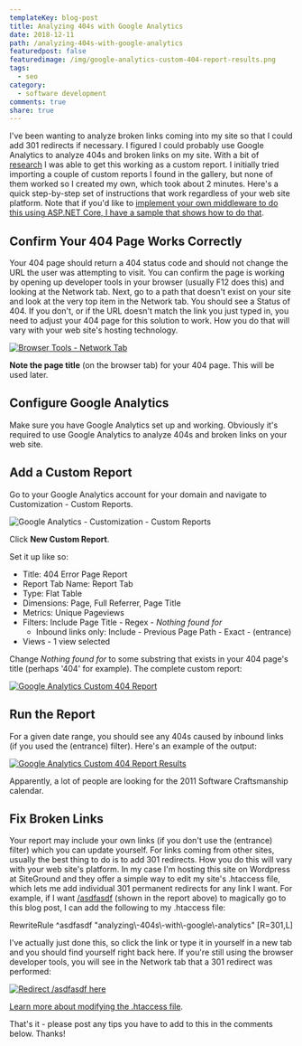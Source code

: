 ```yaml
---
templateKey: blog-post
title: Analyzing 404s with Google Analytics
date: 2018-12-11
path: /analyzing-404s-with-google-analytics
featuredpost: false
featuredimage: /img/google-analytics-custom-404-report-results.png
tags:
  - seo
category:
  - software development
comments: true
share: true
---
```


I've been wanting to analyze broken links coming into my site so that I could add 301 redirects if necessary. I figured I could probably use Google Analytics to analyze 404s and broken links on my site. With a bit of [research](https://www.searchviu.com/en/404-errors-google-analytics/) I was able to get this working as a custom report. I initially tried importing a couple of custom reports I found in the gallery, but none of them worked so I created my own, which took about 2 minutes. Here's a quick step-by-step set of instructions that work regardless of your web site platform. Note that if you'd like to [implement your own middleware to do this using ASP.NET Core, I have a sample that shows how to do that](https://ardalis.com/using-custom-middleware-to-record-and-fix-404s-in-aspnet-core-apps).

## Confirm Your 404 Page Works Correctly

Your 404 page should return a 404 status code and should not change the URL the user was attempting to visit. You can confirm the page is working by opening up developer tools in your browser (usually F12 does this) and looking at the Network tab. Next, go to a path that doesn't exist on your site and look at the very top item in the Network tab. You should see a Status of 404. If you don't, or if the URL doesn't match the link you just typed in, you need to adjust your 404 page for this solution to work. How you do that will vary with your web site's hosting technology.

[![Browser Tools - Network Tab](/img/network-tab.png)](http://ardalis.com/wp-content/uploads/2018/12/network-tab.png)

**Note the page title** (on the browser tab) for your 404 page. This will be used later.

## Configure Google Analytics

Make sure you have Google Analytics set up and working. Obviously it's required to use Google Analytics to analyze 404s and broken links on your web site.

## Add a Custom Report

Go to your Google Analytics account for your domain and navigate to Customization - Custom Reports.

![Google Analytics - Customization - Custom Reports](/img/google-analytics-customization-custom-reports.png)

Click **New Custom Report**.

Set it up like so:

- Title: 404 Error Page Report
- Report Tab Name: Report Tab
- Type: Flat Table
- Dimensions: Page, Full Referrer, Page Title
- Metrics: Unique Pageviews
- Filters: Include Page Title - Regex - _Nothing found for_
    - Inbound links only: Include - Previous Page Path - Exact - (entrance)
- Views - 1 view selected

Change _Nothing found for_ to some substring that exists in your 404 page's title (perhaps '404' for example). The complete custom report:

[![Google Analytics Custom 404 Report](/img/google-analytics-custom-404-report.png)](/img/google-analytics-custom-404-report.png)

## Run the Report

For a given date range, you should see any 404s caused by inbound links (if you used the (entrance) filter). Here's an example of the output:

[![Google Analytics Custom 404 Report Results](/img/google-analytics-custom-404-report-results.png)](/img/google-analytics-custom-404-report-results.png)

Apparently, a lot of people are looking for the 2011 Software Craftsmanship calendar.

## Fix Broken Links

Your report may include your own links (if you don't use the (entrance) filter) which you can update yourself. For links coming from other sites, usually the best thing to do is to add 301 redirects. How you do this will vary with your web site's platform. In my case I'm hosting this site on Wordpress at SiteGround and they offer a simple way to edit my site's .htaccess file, which lets me add individual 301 permanent redirects for any link I want. For example, if I want [/asdfasdf](/asdfasdf) (shown in the report above) to magically go to this blog post, I can add the following to my .htaccess file:

RewriteRule ^asdfasdf "analyzing\\-404s\\-with\\-google\\-analytics" \[R=301,L\]

I've actually just done this, so click the link or type it in yourself in a new tab and you should find yourself right back here. If you're still using the browser developer tools, you will see in the Network tab that a 301 redirect was performed:

[![Redirect /asdfasdf here](/img/redirect-asdf-here.png)](/img/redirect-asdf-here.png)

[Learn more about modifying the .htaccess file](https://mythemeshop.com/blog/edit-htaccess-file/).

That's it - please post any tips you have to add to this in the comments below. Thanks!
